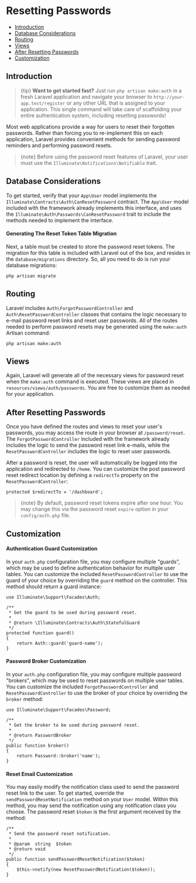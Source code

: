 # Resetting Passwords

- [Introduction](#introduction)
- [Database Considerations](#resetting-database)
- [Routing](#resetting-routing)
- [Views](#resetting-views)
- [After Resetting Passwords](#after-resetting-passwords)
- [Customization](#password-customization)


## Introduction

> {tip} **Want to get started fast?** Just run `php artisan make:auth` in a fresh Laravel application and navigate your browser to `http://your-app.test/register` or any other URL that is assigned to your application. This single command will take care of scaffolding your entire authentication system, including resetting passwords!

Most web applications provide a way for users to reset their forgotten passwords. Rather than forcing you to re-implement this on each application, Laravel provides convenient methods for sending password reminders and performing password resets.

> {note} Before using the password reset features of Laravel, your user must use the `Illuminate\Notifications\Notifiable` trait.


## Database Considerations

To get started, verify that your `App\User` model implements the `Illuminate\Contracts\Auth\CanResetPassword` contract. The `App\User` model included with the framework already implements this interface, and uses the `Illuminate\Auth\Passwords\CanResetPassword` trait to include the methods needed to implement the interface.

#### Generating The Reset Token Table Migration

Next, a table must be created to store the password reset tokens. The migration for this table is included with Laravel out of the box, and resides in the `database/migrations` directory. So, all you need to do is run your database migrations:

    php artisan migrate


## Routing

Laravel includes `Auth\ForgotPasswordController` and `Auth\ResetPasswordController` classes that contains the logic necessary to e-mail password reset links and reset user passwords. All of the routes needed to perform password resets may be generated using the `make:auth` Artisan command:

    php artisan make:auth


## Views

Again, Laravel will generate all of the necessary views for password reset when the `make:auth` command is executed. These views are placed in `resources/views/auth/passwords`. You are free to customize them as needed for your application.


## After Resetting Passwords

Once you have defined the routes and views to reset your user's passwords, you may access the route in your browser at `/password/reset`. The `ForgotPasswordController` included with the framework already includes the logic to send the password reset link e-mails, while the `ResetPasswordController` includes the logic to reset user passwords.

After a password is reset, the user will automatically be logged into the application and redirected to `/home`. You can customize the post password reset redirect location by defining a `redirectTo` property on the `ResetPasswordController`:

    protected $redirectTo = '/dashboard';

> {note} By default, password reset tokens expire after one hour. You may change this via the password reset `expire` option in your `config/auth.php` file.


## Customization

#### Authentication Guard Customization

In your `auth.php` configuration file, you may configure multiple "guards", which may be used to define authentication behavior for multiple user tables. You can customize the included `ResetPasswordController` to use the guard of your choice by overriding the `guard` method on the controller. This method should return a guard instance:

    use Illuminate\Support\Facades\Auth;

    /**
     * Get the guard to be used during password reset.
     *
     * @return \Illuminate\Contracts\Auth\StatefulGuard
     */
    protected function guard()
    {
        return Auth::guard('guard-name');
    }

#### Password Broker Customization

In your `auth.php` configuration file, you may configure multiple password "brokers", which may be used to reset passwords on multiple user tables. You can customize the included `ForgotPasswordController` and `ResetPasswordController` to use the broker of your choice by overriding the `broker` method:

    use Illuminate\Support\Facades\Password;

    /**
     * Get the broker to be used during password reset.
     *
     * @return PasswordBroker
     */
    public function broker()
    {
        return Password::broker('name');
    }

#### Reset Email Customization

You may easily modify the notification class used to send the password reset link to the user. To get started, override the `sendPasswordResetNotification` method on your `User` model. Within this method, you may send the notification using any notification class you choose. The password reset `$token` is the first argument received by the method:

    /**
     * Send the password reset notification.
     *
     * @param  string  $token
     * @return void
     */
    public function sendPasswordResetNotification($token)
    {
        $this->notify(new ResetPasswordNotification($token));
    }
